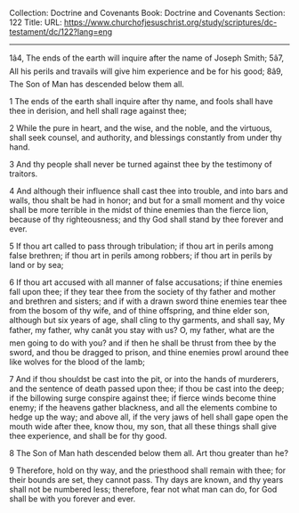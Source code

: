 Collection: Doctrine and Covenants
Book: Doctrine and Covenants
Section: 122
Title: 
URL: https://www.churchofjesuschrist.org/study/scriptures/dc-testament/dc/122?lang=eng

---

1â4, The ends of the earth will inquire after the name of Joseph Smith; 5â7, All his perils and travails will give him experience and be for his good; 8â9, The Son of Man has descended below them all.

1 The ends of the earth shall inquire after thy name, and fools shall have thee in derision, and hell shall rage against thee;

2 While the pure in heart, and the wise, and the noble, and the virtuous, shall seek counsel, and authority, and blessings constantly from under thy hand.

3 And thy people shall never be turned against thee by the testimony of traitors.

4 And although their influence shall cast thee into trouble, and into bars and walls, thou shalt be had in honor; and but for a small moment and thy voice shall be more terrible in the midst of thine enemies than the fierce lion, because of thy righteousness; and thy God shall stand by thee forever and ever.

5 If thou art called to pass through tribulation; if thou art in perils among false brethren; if thou art in perils among robbers; if thou art in perils by land or by sea;

6 If thou art accused with all manner of false accusations; if thine enemies fall upon thee; if they tear thee from the society of thy father and mother and brethren and sisters; and if with a drawn sword thine enemies tear thee from the bosom of thy wife, and of thine offspring, and thine elder son, although but six years of age, shall cling to thy garments, and shall say, My father, my father, why canât you stay with us? O, my father, what are the men going to do with you? and if then he shall be thrust from thee by the sword, and thou be dragged to prison, and thine enemies prowl around thee like wolves for the blood of the lamb;

7 And if thou shouldst be cast into the pit, or into the hands of murderers, and the sentence of death passed upon thee; if thou be cast into the deep; if the billowing surge conspire against thee; if fierce winds become thine enemy; if the heavens gather blackness, and all the elements combine to hedge up the way; and above all, if the very jaws of hell shall gape open the mouth wide after thee, know thou, my son, that all these things shall give thee experience, and shall be for thy good.

8 The Son of Man hath descended below them all. Art thou greater than he?

9 Therefore, hold on thy way, and the priesthood shall remain with thee; for their bounds are set, they cannot pass. Thy days are known, and thy years shall not be numbered less; therefore, fear not what man can do, for God shall be with you forever and ever.
